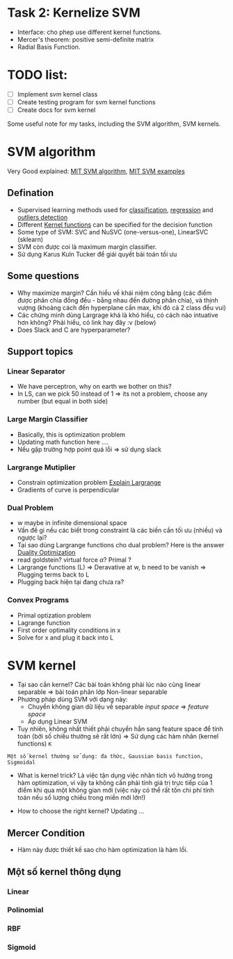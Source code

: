 # Task 2: Kernelize SVM
- Interface: cho phep use different kernel functions.
- Mercer's theorem: positive semi-definite matrix
- Radial Basis Function.

# TODO list:
- [ ] Implement svm kernel class
- [ ] Create testing program for svm kernel functions
- [ ] Create docs for svm kernel

Some useful note for my tasks, including the SVM algorithm, SVM kernels.
# SVM algorithm

Very Good explained: [MIT SVM algorithm](https://www.youtube.com/watch?v=_PwhiWxHK8o&ab_channel=MITOpenCourseWare), [MIT SVM examples](https://www.youtube.com/watch?v=6nDqY8MPLDM&ab_channel=MITOpenCourseWare)


## Defination
- Supervised learning methods used for [classification](https://scikit-learn.org/stable/modules/svm.html#svm-classification), [regression](https://scikit-learn.org/stable/modules/svm.html#svm-regression) and [outliers detection](https://scikit-learn.org/stable/modules/svm.html#svm-outlier-detection)
- Different [Kernel functions](https://scikit-learn.org/stable/modules/svm.html#svm-kernels) can be specified for the decision function
- Some type of SVM: SVC and NuSVC (one-versus-one), LinearSVC (sklearn)
- SVM còn được coi là maximum margin classifier.
- Sử dụng Karus Kuln Tucker để giải quyết bài toán tối ưu

## Some questions
- Why maximize margin?
Cần hiểu về khái niệm công bằng (các điểm được phân chia đồng đều - bằng nhau đến đường phân chia), và thịnh vượng (khoảng cách đến hyperplane cần max, khi đó cả 2 class đều vui)
- Các chứng minh dùng Largrage khá là khó hiểu, có cách nào intuative hơn không?
Phải hiểu, có link hay đây :v (below)
- Does Slack and C are hyperparameter?

## Support topics

### Linear Separator
- We have perceptron, why on earth we bother on this?
- In LS, can we pick 50 instead of 1 => its not a problem, choose any number (but equal in both side)

### Large Margin Classifier
- Basically, this is optimization problem
- Updating math function here .…
- Nếu gặp trường hợp point quá lỗi => sử dụng slack

### Largrange Mutiplier
- Constrain optimization problem [Explain Largrange](https://www.youtube.com/watch?time_continue=20&v=m-G3K2GPmEQ&feature=emb_logo&ab_channel=KhanAcademy)
- Gradients of curve is perpendicular
### Dual Problem
- w maybe in infinite dimensional space
- Vấn đề gì nếu các biết trong constraint là các biến cần tối ưu (nhiều) và ngược lại?
- Tại sao dùng Largrange functions cho dual problem?
Here is the answer [Duality Optimization](https://en.wikipedia.org/wiki/Duality_(optimization)#:~:text=The%20Lagrangian%20dual%20problem%20is,minimize%20the%20original%20objective%20function.)
- read goldstein? virtual force $\alpha$?  Primal ?
- Largrange functions (L) => Deravative at w, b need to be vanish => Plugging terms back to L
- Plugging back hiện tại đang chưa ra?

### Convex Programs
   - Primal optization problem
   - Lagrange function
   - First order optimality conditions in x
   - Solve for x and plug it back into L

# SVM kernel
- Tại sao cần kernel?
Các bài toán không phải lúc nào cũng linear separable => bài toán phân lớp Non-linear separable
- Phương pháp dùng SVM với dạng này:
   + Chuyển không gian dữ liệu về separable _input space_ => _feature space_
   + Áp dụng Linear SVM
- Tuy nhiên, không nhất thiết phải chuyển hẳn sang feature space để tính toán (bởi số chiều thường sẽ rất lớn)
=> Sử dụng các hàm nhân (kernel functions) `K`

`Một số kernel thường sử dụng: đa thức, Gaussian basis function, Sigmoidal`

- What is kernel trick?
Là việc tận dụng việc nhân tích vô hướng trong hàm optimization, vì vậy ta không cần phải tính giá trị trực tiếp của 1 điểm khi qua một không gian mới (việc này có thể rất tốn chi phí tính toán nếu số lượng chiều trong miền mới lớn!)

- How to choose the right kernel?
Updating ...

## Mercer Condition
- Hàm này được thiết kế sao cho hàm optimization là hàm lồi.

## Một số kernel thông dụng

### Linear

### Polinomial

###  RBF

### Sigmoid
